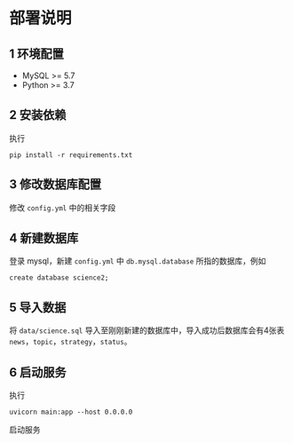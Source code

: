# 部署说明

## 1 环境配置

- MySQL >= 5.7
- Python >= 3.7

## 2 安装依赖

执行

```shell
pip install -r requirements.txt
```

## 3 修改数据库配置

修改 `config.yml` 中的相关字段


## 4 新建数据库

登录 mysql，新建 `config.yml` 中 `db.mysql.database` 所指的数据库，例如

```
create database science2;
```

## 5 导入数据

将 `data/science.sql` 导入至刚刚新建的数据库中，导入成功后数据库会有4张表 `news`，`topic`，`strategy`，`status`。

## 6 启动服务

执行

```
uvicorn main:app --host 0.0.0.0
```

启动服务